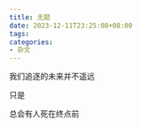 ```yaml
---
title: 无题
date: 2023-12-11T23:25:08+08:00
tags:
categories:
- 杂文
---
```

我们追逐的未来并不遥远

只是

总会有人死在终点前
